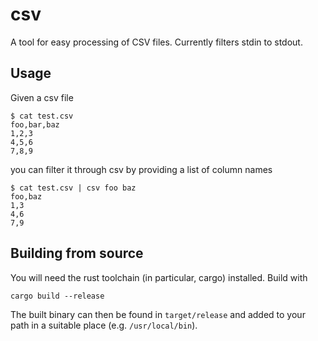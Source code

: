 # csv
A tool for easy processing of CSV files. Currently filters stdin to stdout.

## Usage

Given a csv file

```
$ cat test.csv
foo,bar,baz
1,2,3
4,5,6
7,8,9
```

you can filter it through csv by providing a list of column names

```
$ cat test.csv | csv foo baz
foo,baz
1,3
4,6
7,9
```

## Building from source

You will need the rust toolchain (in particular, cargo) installed. Build with

```
cargo build --release
```

The built binary can then be found in `target/release` and added to your path in a suitable place (e.g. `/usr/local/bin`).
